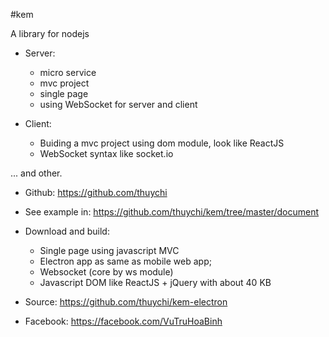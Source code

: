 #kem

A library for nodejs

* Server:
	- micro service
	- mvc project
	- single page
	- using WebSocket for server and client


* Client:
	- Buiding a mvc project using dom module, look like ReactJS
	- WebSocket syntax like socket.io

... and other.

* Github: https://github.com/thuychi
* See example in: https://github.com/thuychi/kem/tree/master/document


* Download and build:
	- Single page using javascript MVC
	- Electron app as same as mobile web app;
	- Websocket (core by ws module)
	- Javascript DOM like ReactJS + jQuery with about 40 KB
* Source: https://github.com/thuychi/kem-electron


* Facebook: https://facebook.com/VuTruHoaBinh
